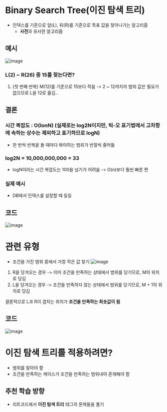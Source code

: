 # Binary Search Tree(이진 탐색 트리)
- 인덱스를 기준으로 앞(L), 뒤(R)를 기준으로 목표 값을 찾아나가는 알고리즘
  - **사전**과 유사한 알고리즘
 
## 예시
![image](https://github.com/eunbileeme/algorithm/assets/103405457/382df4b4-d2f4-4913-b1b3-f79b95b161e1)

### L(2) ~ R(26) 중 15를 찾는다면?

1. (첫 번째 반복) M(12)를 기준으로 15보다 작음 -> 2 ~ 12까지의 범위 값은 필요가 없으므로 L을 12로 옮김..

## 결론
### 시간 복잡도 : O(lonN) (실제로는 log2N이지만, 빅-오 표기법에서 고차항에 속하는 상수는 제외하고 표기하므로 logN)
- 한 번씩 반복을 돌 때마다 봐야하는 범위가 반절씩 줄어듦

### log2N = 10,000,000,000 = 33
- logN이라는 시간 복잡도는 100을 넘기가 어려움 -> O(n)보다 훨씬 빠른 편

### 실제 예시
- DB에서 인덱스를 설정할 때 등등

## 코드
![image](https://github.com/eunbileeme/algorithm/assets/103405457/fe331667-11e8-4e28-86f8-959e88042139)

# 관련 유형
- 조건을 가진 범위 중에서 가장 작은 값 찾기
![image](https://github.com/eunbileeme/algorithm/assets/103405457/ef760c43-f64f-4003-8fd8-0b2851f46f5e)

1. R을 당겨오는 경우 -> 이미 조건을 만족하는 상태에서 범위를 당기므로, M의 위치로 당김
2. L을 당겨오는 경우 -> 조건을 만족하지 않는 상태에서 범위를 당기므로, M + 1의 위치로 당김

결론적으로 L과 R이 겹치는 위치가 **조건을 만족하는 최솟값이 됨**

## 코드
![image](https://github.com/eunbileeme/algorithm/assets/103405457/f0e73c25-4d0d-49c7-b5c0-7692e64a53b1)

# 이진 탐색 트리를 적용하려면?
- 범위를 알아야 함
- 조건을 만족하는 케이스가 조건을 만족하는 범위내야 존재해야 함

## 추천 학습 방향
- 리트코드에서 **이진 탐색 트리** 태그의 문제들을 풀기
